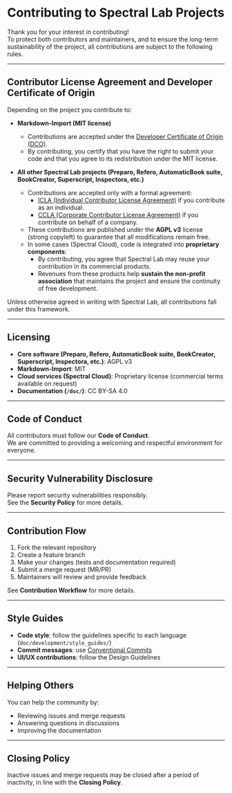 # Contributing to Spectral Lab Projects

Thank you for your interest in contributing!  
To protect both contributors and maintainers, and to ensure the long-term sustainability of the project, all contributions are subject to the following rules.

---

## Contributor License Agreement and Developer Certificate of Origin

Depending on the project you contribute to:

- **Markdown-Import (MIT license)**  
  - Contributions are accepted under the [Developer Certificate of Origin (DCO)](docs/legal/developer_certificate_of_origin.md).  
  - By contributing, you certify that you have the right to submit your code and that you agree to its redistribution under the MIT license.

- **All other Spectral Lab projects (Preparo, Refero, AutomaticBook suite, BookCreator, Superscript, Inspectora, etc.)**  
  - Contributions are accepted only with a formal agreement:  
    - [ICLA (Individual Contributor License Agreement)](docs/legal/individual_contributor_license_agreement.md) if you contribute as an individual.  
    - [CCLA (Corporate Contributor License Agreement)](docs/legal/corporate_contributor_license_agreement.md) if you contribute on behalf of a company.  
  - These contributions are published under the **AGPL v3** license (strong copyleft) to guarantee that all modifications remain free.  
  - In some cases (Spectral Cloud), code is integrated into **proprietary components**:  
    - By contributing, you agree that Spectral Lab may reuse your contribution in its commercial products.  
    - Revenues from these products help **sustain the non-profit association** that maintains the project and ensure the continuity of free development.

Unless otherwise agreed in writing with Spectral Lab, all contributions fall under this framework.

---

## Licensing

- **Core software (Preparo, Refero, AutomaticBook suite, BookCreator, Superscript, Inspectora, etc.)**: AGPL v3  
- **Markdown-Import**: MIT  
- **Cloud services (Spectral Cloud)**: Proprietary license (commercial terms available on request)  
- **Documentation (`/doc/`)**: CC BY-SA 4.0  

---

## Code of Conduct

All contributors must follow our **Code of Conduct**.  
We are committed to providing a welcoming and respectful environment for everyone.

---

## Security Vulnerability Disclosure

Please report security vulnerabilities responsibly.  
See the **Security Policy** for more details.

---

## Contribution Flow

1. Fork the relevant repository  
2. Create a feature branch  
3. Make your changes (tests and documentation required)  
4. Submit a merge request (MR/PR)  
5. Maintainers will review and provide feedback  

See **Contribution Workflow** for more details.

---

## Style Guides

- **Code style**: follow the guidelines specific to each language (`doc/development/style_guides/`)  
- **Commit messages**: use [Conventional Commits](https://www.conventionalcommits.org/)  
- **UI/UX contributions**: follow the Design Guidelines  

---

## Helping Others

You can help the community by:  
- Reviewing issues and merge requests  
- Answering questions in discussions  
- Improving the documentation  

---

## Closing Policy

Inactive issues and merge requests may be closed after a period of inactivity, in line with the **Closing Policy**.
